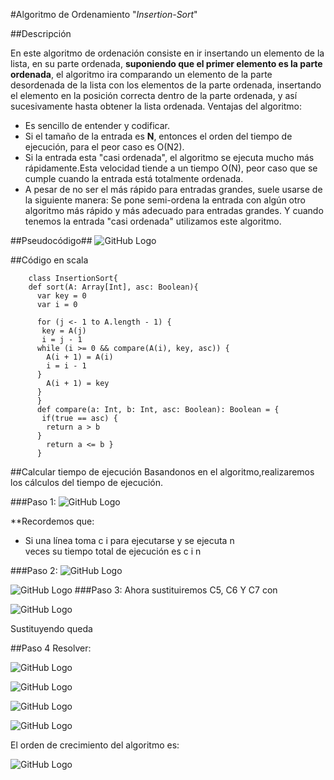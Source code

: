 #Algoritmo de Ordenamiento "_Insertion-Sort_"

<pr>
##Descripción

En este algoritmo de ordenación consiste en ir insertando un elemento de la lista, en su parte ordenada, **suponiendo que el primer elemento es la parte ordenada**, el algoritmo ira comparando un elemento de la parte desordenada de la lista con los elementos de la parte ordenada, insertando el elemento en la posición correcta dentro de la parte ordenada, y así sucesivamente hasta obtener la lista ordenada.
Ventajas del algoritmo:

+ Es sencillo de entender y codificar.
+ Si el tamaño de la entrada es **N**, entonces el orden del tiempo de ejecución, para el peor caso es O(N2).
+ Si la entrada esta "casi ordenada", el algoritmo se ejecuta mucho más rápidamente.Esta velocidad tiende a un tiempo O(N), peor caso que se cumple cuando la entrada está totalmente ordenada.
+ A pesar de no ser el más rápido para entradas grandes, suele usarse de la siguiente manera: Se pone semi-ordena la entrada con algún otro algoritmo más rápido y más adecuado para entradas grandes. Y cuando tenemos la entrada "casi ordenada" utilizamos este algoritmo.

##Pseudocódigo##
![GitHub Logo](/images/IS.jpg)

##Código en scala
        
        class InsertionSort{
        def sort(A: Array[Int], asc: Boolean){
          var key = 0
          var i = 0

          for (j <- 1 to A.length - 1) {
           key = A(j)
           i = j - 1
          while (i >= 0 && compare(A(i), key, asc)) {
            A(i + 1) = A(i)
            i = i - 1
          }
            A(i + 1) = key
          }
          }
          def compare(a: Int, b: Int, asc: Boolean): Boolean = {
           if(true == asc) {
            return a > b
          }
            return a <= b }
          }

##Calcular tiempo de ejecución
Basandonos en el algoritmo,realizaremos los cálculos del tiempo de ejecución.

###Paso 1:
![GitHub Logo](/images/insrt_cost.jpg)

**Recordemos que:  

+ Si una línea toma  c i   para ejecutarse   y se ejecuta  n  
veces su tiempo total de ejecución es  c i n 

###Paso 2:
![GitHub Logo](/images/1.png)

![GitHub Logo](/images/2.png)
###Paso 3:
Ahora sustituiremos C5, C6 Y C7 con 

![GitHub Logo](/images/z.jpg)



Sustituyendo queda

##Paso 4 Resolver:

![GitHub Logo](/images/3.jpg)



![GitHub Logo](/images/4.png)

![GitHub Logo](/images/6.jpg)

![GitHub Logo](/images/7.jpg)

 El orden de crecimiento del algoritmo es:

![GitHub Logo](/images/ress.jpg)



